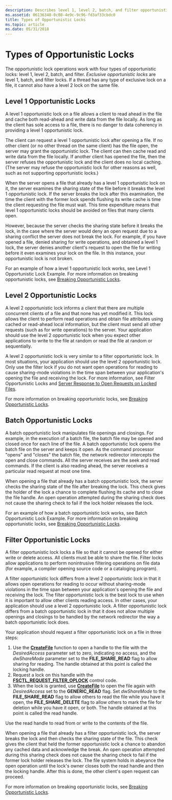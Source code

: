 ```yaml
---
description: Describes level 1, level 2, batch, and filter opportunistic locks.
ms.assetid: 06136348-0c08-4e9c-9c96-fd3af33cbdc0
title: Types of Opportunistic Locks
ms.topic: article
ms.date: 05/31/2018
---
```


# Types of Opportunistic Locks

The opportunistic lock operations work with four types of opportunistic locks: level 1, level 2, batch, and filter. *Exclusive opportunistic locks* are level 1, batch, and filter locks. If a thread has any type of exclusive lock on a file, it cannot also have a level 2 lock on the same file.

## Level 1 Opportunistic Locks

A level 1 opportunistic lock on a file allows a client to read ahead in the file and cache both read-ahead and write data from the file locally. As long as the client has sole access to a file, there is no danger to data coherency in providing a level 1 opportunistic lock.

The client can request a level 1 opportunistic lock after opening a file. If no other client (or no other thread on the same client) has the file open, the server may grant the opportunistic lock. The client can then cache read and write data from the file locally. If another client has opened the file, then the server refuses the opportunistic lock and the client does no local caching. (The server may refuse the opportunistic lock for other reasons as well, such as not supporting opportunistic locks.)

When the server opens a file that already has a level 1 opportunistic lock on it, the server examines the sharing state of the file before it breaks the level 1 opportunistic lock. If the server breaks the lock after this examination, the time the client with the former lock spends flushing its write cache is time the client requesting the file must wait. This time expenditure means that level 1 opportunistic locks should be avoided on files that many clients open.

However, because the server checks the sharing state before it breaks the lock, in the case where the server would deny an open request due to a sharing conflict the server does not break the lock. For example, if you have opened a file, denied sharing for write operations, and obtained a level 1 lock, the server denies another client's request to open the file for writing before it even examines your lock on the file. In this instance, your opportunistic lock is not broken.

For an example of how a level 1 opportunistic lock works, see Level 1 Opportunistic Lock Example. For more information on breaking opportunistic locks, see [Breaking Opportunistic Locks](breaking-opportunistic-locks.md).

## Level 2 Opportunistic Locks

A level 2 opportunistic lock informs a client that there are multiple concurrent clients of a file and that none has yet modified it. This lock allows the client to perform read operations and obtain file attributes using cached or read-ahead local information, but the client must send all other requests (such as for write operations) to the server. Your application should use the level 2 opportunistic lock when you expect other applications to write to the file at random or read the file at random or sequentially.

A level 2 opportunistic lock is very similar to a filter opportunistic lock. In most situations, your application should use the level 2 opportunistic lock. Only use the filter lock if you do not want open operations for reading to cause sharing-mode violations in the time span between your application's opening the file and receiving the lock. For more information, see Filter Opportunistic Locks and [Server Response to Open Requests on Locked Files](server-response-to-open-requests-on-locked-files.md).

For more information on breaking opportunistic locks, see [Breaking Opportunistic Locks](breaking-opportunistic-locks.md).

## Batch Opportunistic Locks

A batch opportunistic lock manipulates file openings and closings. For example, in the execution of a batch file, the batch file may be opened and closed once for each line of the file. A batch opportunistic lock opens the batch file on the server and keeps it open. As the command processor "opens" and "closes" the batch file, the network redirector intercepts the open and close commands. All the server receives are the seek and read commands. If the client is also reading ahead, the server receives a particular read request at most one time.

When opening a file that already has a batch opportunistic lock, the server checks the sharing state of the file after breaking the lock. This check gives the holder of the lock a chance to complete flushing its cache and to close the file handle. An open operation attempted during the sharing check does not cause the sharing check to fail if the lock holder releases the lock.

For an example of how a batch opportunistic lock works, see Batch Opportunistic Lock Example. For more information on breaking opportunistic locks, see [Breaking Opportunistic Locks](breaking-opportunistic-locks.md).

## Filter Opportunistic Locks

A filter opportunistic lock locks a file so that it cannot be opened for either write or delete access. All clients must be able to share the file. Filter locks allow applications to perform nonintrusive filtering operations on file data (for example, a compiler opening source code or a cataloging program).

A filter opportunistic lock differs from a level 2 opportunistic lock in that it allows open operations for reading to occur without sharing-mode violations in the time span between your application's opening the file and receiving the lock. The filter opportunistic lock is the best lock to use when it is important to allow other clients reading access. In other cases, your application should use a level 2 opportunistic lock. A filter opportunistic lock differs from a batch opportunistic lock in that it does not allow multiple openings and closings to be handled by the network redirector the way a batch opportunistic lock does.

Your application should request a filter opportunistic lock on a file in three steps:

1.  Use the [**CreateFile**](/windows/desktop/api/FileAPI/nf-fileapi-createfilea) function to open a handle to the file with the *DesiredAccess* parameter set to zero, indicating no access, and the *dwShareMode* parameter set to the **FILE\_SHARE\_READ** flag to allow sharing for reading. The handle obtained at this point is called the locking handle.
2.  Request a lock on this handle with the [**FSCTL\_REQUEST\_FILTER\_OPLOCK**](/windows/win32/api/winioctl/ni-winioctl-fsctl_request_filter_oplock) control code.
3.  When the lock is granted, use [**CreateFile**](/windows/desktop/api/FileAPI/nf-fileapi-createfilea) to open the file again with *DesiredAccess* set to the **GENERIC\_READ** flag. Set *dwShareMode* to the **FILE\_SHARE\_READ** flag to allow others to read the file while you have it open, the **FILE\_SHARE\_DELETE** flag to allow others to mark the file for deletion while you have it open, or both. The handle obtained at this point is called the read handle.

Use the read handle to read from or write to the contents of the file.

When opening a file that already has a filter opportunistic lock, the server breaks the lock and then checks the sharing state of the file. This check gives the client that held the former opportunistic lock a chance to abandon any cached data and acknowledge the break. An open operation attempted during this sharing check does not cause the sharing check to fail if the former lock holder releases the lock. The file system holds in abeyance the open operation until the lock's owner closes both the read handle and then the locking handle. After this is done, the other client's open request can proceed.

For more information on breaking opportunistic locks, see [Breaking Opportunistic Locks](breaking-opportunistic-locks.md).

 

 
